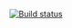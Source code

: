 [![Build status](https://ci.appveyor.com/api/projects/status/19wvo5b8ilirwc4e?svg=true)](https://ci.appveyor.com/project/SergiuCon1/web-interface-testing)
